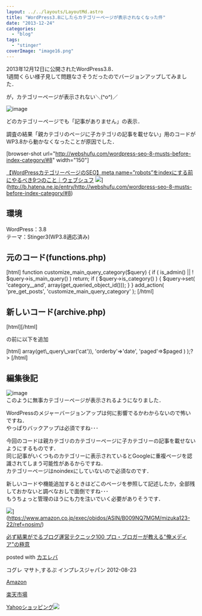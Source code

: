 ```yaml
---
layout: ../../layouts/LayoutMd.astro
title: "WordPress3.8にしたらカテゴリーページが表示されなくなった件"
date: "2013-12-24"
categories: 
  - "blog"
tags: 
  - "stinger"
coverImage: "image16.png"
---
```


2013年12月12日に公開されたWordPress3.8．  
1週間くらい様子見して問題なさそうだったのでバージョンアップしてみました．

が，カテゴリーページが表示されない＼(^o^)／

![image](/archive/images/image16.png "image")

どのカテゴリーページでも「記事がありません」の表示．

調査の結果「親カテゴリのページに子カテゴリの記事を載せない」用のコードがWP3.8から動かなくなったことが原因でした．

\[browser-shot url="http://webshufu.com/wordpress-seo-8-musts-before-index-category/#8" width="150"\]

[【WordPressカテゴリーページのSEO】meta name=”robots”をindexにする前にやるべき9つのこと｜ウェブシュフ](http://webshufu.com/wordpress-seo-8-musts-before-index-category/#8) ![](http://b.hatena.ne.jp/entry/image/http://webshufu.com/wordpress-seo-8-musts-before-index-category/#8)](http://b.hatena.ne.jp/entry/http://webshufu.com/wordpress-seo-8-musts-before-index-category/#8)

## 環境

WordPress：3.8  
テーマ：Stinger3(WP3.8適応済み)

## 元のコード(functions.php)

\[html\] function customize\_main\_query\_category($query) { if ( is\_admin() || ! $query->is\_main\_query() ) return; if ( $query->is\_category() ) { $query->set( 'category\_\_and', array(get\_queried\_object\_id())); } } add\_action( 'pre\_get\_posts', 'customize\_main\_query\_category' ); \[/html\]  
  

## 新しいコード(archive.php)

\[html\]<?php if ( have\_posts() ) : while ( have\_posts() ) : the\_post(); ?>\[/html\]  
  

の前に以下を追加

\[html\] <?php global $paged; query\_posts( array( 'category\_\_and'=> array(get\_query\_var('cat')), 'orderby'=>'date', 'paged'=>$paged ) );?> \[/html\]  
  

## 編集後記

![image](/archive/images/image17.png "image")   
このように無事カテゴリーページが表示されるようになりました．

WordPressのメジャーバージョンアップは何に影響でるかわからないので怖いですね．  
やっぱりバックアップは必須ですね･･･

今回のコードは親カテゴリのカテゴリーページに子カテゴリーの記事を載せないようにするものです．  
同じ記事がいくつものカテゴリーに表示されているとGoogleに重複ページを認識されてしまう可能性があるからですね．  
カテゴリーページはnoindexにしていないので必須なのです．

新しいコードや機能追加するときはどこのページを参照して記述したか，全部残しておかないと調べなおしで面倒ですね･･･  
もうちょっと管理のほうにも力を注いでいく必要がありそうです．

![](/archive/images/51R5X8BZm-L._SL160_.jpg)](https://www.amazon.co.jp/exec/obidos/ASIN/B009NQ7MGM/mizuka123-22/ref=nosim/)

[必ず結果がでるブログ運営テクニック100 プロ・ブロガーが教える"俺メディア"の極意](https://www.amazon.co.jp/exec/obidos/ASIN/B009NQ7MGM/mizuka123-22/ref=nosim/)

posted with [カエレバ](http://kaereba.com)

コグレ マサト,するぷ インプレスジャパン 2012-08-23

[Amazon](http://www.amazon.co.jp/gp/search?keywords=%8B%C9%88%D3%20%83u%83%8D%83O%89%5E%89c%83e%83N%83j%83b%83N100&__mk_ja_JP=%83J%83%5E%83J%83i&tag=mizuka123-22 "アマゾン")

[楽天市場](http://hb.afl.rakuten.co.jp/hgc/032b53ee.4b34c5ee.0f4a541e.f440145e/?pc=http%3A%2F%2Fsearch.rakuten.co.jp%2Fsearch%2Fmall%2F%25E6%25A5%25B5%25E6%2584%258F%2520%25E3%2583%2596%25E3%2583%25AD%25E3%2582%25B0%25E9%2581%258B%25E5%2596%25B6%25E3%2583%2586%25E3%2582%25AF%25E3%2583%258B%25E3%2583%2583%25E3%2582%25AF100%2F-%2Ff.1-p.1-s.1-sf.0-st.A-v.2%3Fx%3D0%26scid%3Daf_ich_link_urltxt%26m%3Dhttp%3A%2F%2Fm.rakuten.co.jp%2F "楽天市場")

[Yahooショッピング![](//ad.jp.ap.valuecommerce.com/servlet/gifbanner?sid=3066752&pid=881990642)](//ck.jp.ap.valuecommerce.com/servlet/referral?sid=3066752&pid=881990642&vc_url=http%3A%2F%2Fshopping.search.yahoo.co.jp%2Fsearch%3FuIv%3Don%26ei%3DUTF-8%26tab_ex%3Dcommerce%26slider%3D0%26va%3D%25E6%25A5%25B5%25E6%2584%258F%2520%25E3%2583%2596%25E3%2583%25AD%25E3%2582%25B0%25E9%2581%258B%25E5%2596%25B6%25E3%2583%2586%25E3%2582%25AF%25E3%2583%258B%25E3%2583%2583%25E3%2582%25AF100 "Yahooショッピング")
